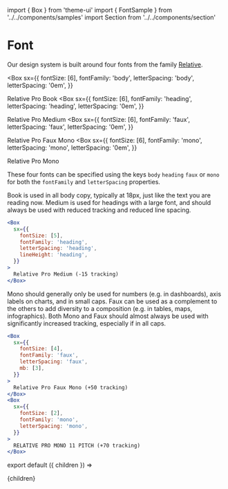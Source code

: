 import { Box } from 'theme-ui'
import { FontSample } from '../../components/samples'
import Section from '../../components/section'

# Font

Our design system is built around four fonts from the family [Relative](https://www.colophon-foundry.org/typefaces/relative/).

<Box
  sx={{
    fontSize: [6],
    fontFamily: 'body',
    letterSpacing: 'body',
    letterSpacing: '0em',
  }}
>
  Relative Pro Book
</Box>
<Box
  sx={{
    fontSize: [6],
    fontFamily: 'heading',
    letterSpacing: 'heading',
    letterSpacing: '0em',
  }}
>
  Relative Pro Medium
</Box>
<Box
  sx={{
    fontSize: [6],
    fontFamily: 'faux',
    letterSpacing: 'faux',
    letterSpacing: '0em',
  }}
>
  Relative Pro Faux Mono
</Box>
<Box
  sx={{
    fontSize: [6],
    fontFamily: 'mono',
    letterSpacing: 'mono',
    letterSpacing: '0em',
  }}
>
  Relative Pro Mono
</Box>

These four fonts can be specified using the keys `body` `heading` `faux` or `mono` for both the `fontFamily` and `letterSpacing` properties.

Book is used in all body copy, typically at 18px, just like the text you are reading now. Medium is used for headings with a large font, and should always be used with reduced tracking and reduced line spacing.

```jsx live
<Box
  sx={{
    fontSize: [5],
    fontFamily: 'heading',
    letterSpacing: 'heading',
    lineHeight: 'heading',
  }}
>
  Relative Pro Medium (-15 tracking)
</Box>
```

Mono should generally only be used for numbers (e.g. in dashboards), axis labels on charts, and in small caps. Faux can be used as a complement to the others to add diversity to a composition (e.g. in tables, maps, infographics). Both Mono and Faux should almost always be used with significantly increased tracking, especially if in all caps.

```jsx live
<Box
  sx={{
    fontSize: [4],
    fontFamily: 'faux',
    letterSpacing: 'faux',
    mb: [3],
  }}
>
  Relative Pro Faux Mono (+50 tracking)
</Box>
<Box
  sx={{
    fontSize: [2],
    fontFamily: 'mono',
    letterSpacing: 'mono',
  }}
>
  RELATIVE PRO MONO 11 PITCH (+70 tracking)
</Box>
```

export default ({ children }) => <Section name='font'>{children}</Section>
